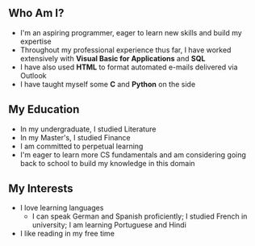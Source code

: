 ## Who Am I?

- I'm an aspiring programmer, eager to learn new skills and build my expertise
- Throughout my professional experience thus far, I have worked extensively with **Visual Basic for Applications** and **SQL**
- I have also used **HTML** to format automated e-mails delivered via Outlook 
- I have taught myself some **C** and **Python** on the side

## My Education

- In my undergraduate, I studied Literature
- In my Master's, I studied Finance
- I am committed to perpetual learning
- I'm eager to learn more CS fundamentals and am considering going back to school to build my knowledge in this domain

## My Interests

- I love learning languages 
  - I can speak German and Spanish proficiently; I studied French in university; I am learning Portuguese and Hindi
- I like reading in my free time
